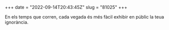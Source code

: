 +++
date = "2022-09-14T20:43:45Z"
slug = "81025"
+++

En els temps que corren, cada vegada és més fàcil exhibir en públic la teua ignorància.

